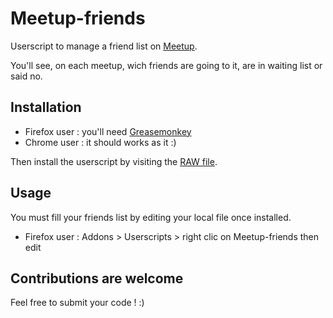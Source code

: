 # Meetup-friends
Userscript to manage a friend list on [Meetup](meetup.com).

You'll see, on each meetup, wich friends are going to it, are in waiting list or said no.

## Installation
* Firefox user : you'll need [Greasemonkey](https://addons.mozilla.org/fr/firefox/addon/greasemonkey/)
* Chrome user : it should works as it :)

Then install the userscript by visiting the [RAW file](https://raw.githubusercontent.com/cmalard/meetup-friends/master/meetup-friends.user.js).

## Usage
You must fill your friends list by editing your local file once installed.
* Firefox user : Addons > Userscripts > right clic on Meetup-friends then edit

## Contributions are welcome
Feel free to submit your code ! :)
